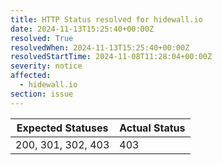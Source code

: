 ```yaml
---
title: HTTP Status resolved for hidewall.io
date: 2024-11-13T15:25:40+00:00Z
resolved: True
resolvedWhen: 2024-11-13T15:25:40+00:00Z
resolvedStartTime: 2024-11-08T11:28:04+00:00Z
severity: notice
affected:
  - hidewall.io
section: issue
---
```


| Expected Statuses | Actual Status  |
|-------------------|----------------|
| 200, 301, 302, 403 | 403 |
